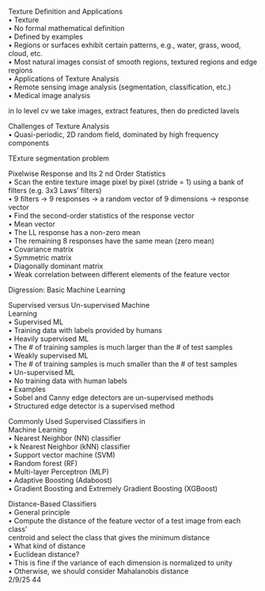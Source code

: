  Texture Definition and Applications  
• Texture  
• No formal mathematical definition  
• Defined by examples  
• Regions or surfaces exhibit certain patterns, e.g., water, grass, wood, cloud, etc.  
• Most natural images consist of smooth regions, textured regions and edge  
regions  
• Applications of Texture Analysis  
• Remote sensing image analysis (segmentation, classification, etc.)  
• Medical image analysis

in lo level cv
we take images, extract features, then do predicted lavels

Challenges of Texture Analysis  
• Quasi-periodic, 2D random field, dominated by high frequency  
components

TExture segmentation problem


Pixelwise Response and Its 2 nd Order Statistics  
• Scan the entire texture image pixel by pixel (stride = 1) using a bank of  
filters (e.g. 3x3 Laws’ filters)  
• 9 filters -> 9 responses -> a random vector of 9 dimensions -> response vector  
• Find the second-order statistics of the response vector  
• Mean vector  
• The LL response has a non-zero mean  
• The remaining 8 responses have the same mean (zero mean)  
• Covariance matrix  
• Symmetric matrix  
• Diagonally dominant matrix  
• Weak correlation between different elements of the feature vector  


Digression: Basic Machine Learning

Supervised versus Un-supervised Machine  
Learning  
• Supervised ML  
• Training data with labels provided by humans  
• Heavily supervised ML  
• The # of training samples is much larger than the # of test samples  
• Weakly supervised ML  
• The # of training samples is much smaller than the # of test samples  
• Un-supervised ML  
• No training data with human labels  
• Examples  
• Sobel and Canny edge detectors are un-supervised methods  
• Structured edge detector is a supervised method

Commonly Used Supervised Classifiers in  
Machine Learning  
• Nearest Neighbor (NN) classifier  
• k Nearest Neighbor (kNN) classifier  
• Support vector machine (SVM)  
• Random forest (RF)  
• Multi-layer Perceptron (MLP)  
• Adaptive Boosting (Adaboost)  
• Gradient Boosting and Extremely Gradient Boosting (XGBoost)

Distance-Based Classifiers  
• General principle  
• Compute the distance of the feature vector of a test image from each class’  
centroid and select the class that gives the minimum distance  
• What kind of distance  
• Euclidean distance?  
• This is fine if the variance of each dimension is normalized to unity  
• Otherwise, we should consider Mahalanobis distance  
2/9/25 44